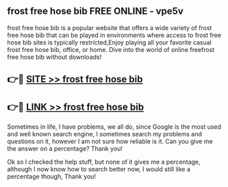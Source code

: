 ## frost free hose bib FREE ONLINE - vpe5v

frost free hose bib is a popular website that offers a wide variety of frost free hose bib that can be played in environments where access to frost free hose bib sites is typically restricted,Enjoy playing all your favorite casual frost free hose bib, office, or home. Dive into the world of online freefrost free hose bib without downloads!

## 👉🔴 [SITE >> frost free hose bib](http://news.freeplayer.one?title=frost_free_hose_bib&ref=FRRE)

## 👉🔴 [LINK >> frost free hose bib](http://news.freeplayer.one?title=frost_free_hose_bib&ref=FREE)

Sometimes in life, I have problems, we all do, since Google is the most used and well known search engine, I sometimes search my problems and questions on it, however I am not sure how reliable is it. Can you give me the answer on a percentage? Thank you!

Ok so I checked the help stuff, but none of it gives me a percentage, although I now know how to search better now, I would still like a percentage though, Thank you!
